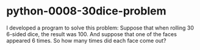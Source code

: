 # python-0008-30dice-problem
I developed a program to solve this problem: Suppose that when rolling 30 6-sided dice, the result was 100. And suppose that one of the faces appeared 6 times. So how many times did each face come out?
